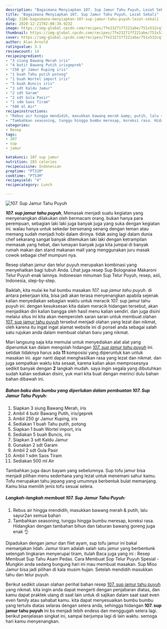 ```yaml
---
description: "Bagaimana Menyiapkan 107. Sup Jamur Tahu Puyuh, Lezat Sekali"
title: "Bagaimana Menyiapkan 107. Sup Jamur Tahu Puyuh, Lezat Sekali"
slug: 3186-bagaimana-menyiapkan-107-sup-jamur-tahu-puyuh-lezat-sekali
date: 2020-12-21T02:08:34.923Z
image: https://img-global.cpcdn.com/recipes/7fe23271ff221abe/751x532cq70/107-sup-jamur-tahu-puyuh-foto-resep-utama.jpg
thumbnail: https://img-global.cpcdn.com/recipes/7fe23271ff221abe/751x532cq70/107-sup-jamur-tahu-puyuh-foto-resep-utama.jpg
cover: https://img-global.cpcdn.com/recipes/7fe23271ff221abe/751x532cq70/107-sup-jamur-tahu-puyuh-foto-resep-utama.jpg
author: Alan Arnold
ratingvalue: 3.1
reviewcount: 14
recipeingredient:
- "3 siung Bawang Merah iris"
- "4 butir Bawang Putih irisgeprek"
- "250 gr Jamur Kuping iris"
- "1 buah Tahu putih potong"
- "1 buah Wortel import iris"
- "5 buah Buncis iris"
- "3 sdt Kaldu Jamur"
- "2 sdt Garam"
- "2 sdt Gula Pasir"
- "1 sdm Saos Tiram"
- "500 ml Air"
recipeinstructions:
- "Rebus air hingga mendidih, masukkan bawang merah &amp; putih, lalu sayur2an semua bahan"
- "Tambahkan seasoning, tunggu hingga bumbu meresap, koreksi rasa. Hidangkan dengan tambahan bihun dan taburan bawang goreng juga enak 👌"
categories:
- Resep
tags:
- 107
- sup
- jamur

katakunci: 107 sup jamur 
nutrition: 283 calories
recipecuisine: Indonesian
preptime: "PT31M"
cooktime: "PT53M"
recipeyield: "4"
recipecategory: Lunch

---
```



![107. Sup Jamur Tahu Puyuh](https://img-global.cpcdn.com/recipes/7fe23271ff221abe/751x532cq70/107-sup-jamur-tahu-puyuh-foto-resep-utama.jpg)

<b><i>107. sup jamur tahu puyuh</i></b>, Memasak menjadi suatu kegiatan yang menyenangkan dilakukan oleh bermacam orang. bukan hanya para perempuan, sebagian laki laki juga banyak juga yang suka dengan kegiatan ini. walau hanya untuk sekedar bersenang senang dengan teman atau memang sudah menjadi hobi dalam dirinya. tidak asing lagi dalam dunia chef sekarang sangat banyak ditemukan laki laki dengan ketrampilan memasak yang hebat, dan lumayan banyak juga kita jumpai di banyak rumah makan dan stand makanan mall yang menggunakan juru masak cowok sebagai chef mumpuni nya.

Resep olahan jamur dan telur puyuh merupakan kombinasi yang menyehatkan bagi tubuh Anda. Lihat juga resep Sup Bolognaise Makaroni Telur Puyuh enak lainnya. Indonesian minuman Sup Telur Puyuh, resep, asli, Indonesia, step-by-step.

Baiklah, kita mulai ke hal bumbu masakan <i>107. sup jamur tahu puyuh</i>. di antara pekerjaan kita, bisa jadi akan terasa menyenangkan apabila sejenak kalian menyediakan sebagian waktu untuk meracik 107. sup jamur tahu puyuh ini. dengan kesuksesan kita dalam meracik hidangan tersebut, akan menjadikan diri kalian bangga oleh hasil menu kalian sendiri. dan juga disini melalui situs ini kita akan memperoleh saran saran untuk membuat olahan <u>107. sup jamur tahu puyuh</u> tersebut menjadi olahan yang lezat dan nikmat, oleh karena itu ingat ingat alamat website ini di ponsel anda sebagai salah satu rujukan anda dalam membuat olahan baru yang nikmat.


Mari langsung saja kita memulai untuk menyediakan alat alat yang diperuntuk kan dalam mengolah hidangan <u><i>107. sup jamur tahu puyuh</i></u> ini. setidak tidaknya harus ada <b>11</b> komposisi yang diperuntuk kan untuk masakan ini. agar nanti dapat menghasilkan rasa yang lezat dan nikmat. dan juga sempatkan waktu kita sesaat, karena kalian akan memprosesnya sedikit banyak dengan <b>2</b> langkah mudah. saya ingin segala yang dibutuhkan sudah kalian sediakan disini, yuk mari kita buat dengan merinci dulu bahan bahan dibawah ini.

<!--inarticleads1-->

##### Bahan baku dan bumbu yang diperlukan dalam pembuatan 107. Sup Jamur Tahu Puyuh:

1. Siapkan 3 siung Bawang Merah, iris
1. Ambil 4 butir Bawang Putih, iris/geprek
1. Ambil 250 gr Jamur Kuping, iris
1. Sediakan 1 buah Tahu putih, potong
1. Siapkan 1 buah Wortel import, iris
1. Sediakan 5 buah Buncis, iris
1. Siapkan 3 sdt Kaldu Jamur
1. Gunakan 2 sdt Garam
1. Ambil 2 sdt Gula Pasir
1. Ambil 1 sdm Saos Tiram
1. Sediakan 500 ml Air


Tambahkan juga daun bayam yang sebelumnya. Sup tofu jamur bisa menjadi pilihan menu sederhana yang lezat untuk menemani sahur kamu. Tofu merupakan tahu jepang yang umumnya berbentuk bulat memanjang. Kamu bisa memilih jenis tofu sesuai selera. 

<!--inarticleads2-->

##### Langkah-langkah membuat 107. Sup Jamur Tahu Puyuh:

1. Rebus air hingga mendidih, masukkan bawang merah &amp; putih, lalu sayur2an semua bahan
1. Tambahkan seasoning, tunggu hingga bumbu meresap, koreksi rasa. Hidangkan dengan tambahan bihun dan taburan bawang goreng juga enak 👌


Dipadukan dengan jamur dan filet ayam, sup tofu jamur ini bakal memanjakan lidah. Jamur tiram adalah salah satu jamur yang berbentunk setengah lingkaran menyerupai tiram, itulah Baca juga yang ini : Resep Membuat Sup Tahu Asam Pedas. Cara Membuat Sop Telur Puyuh Spesial - Mungkin anda sedang bungung hari ini mau membuat masakan. Sup Miso Jamur bisa jadi pilihan di kala musim hujan. Setelah mendidih masukkan tahu dan telur puyuh. 

Berikut sedikit ulasan olahan perihal bahan resep <u>107. sup jamur tahu puyuh</u> yang nikmat. kita ingin anda dapat mengerti dengan penjabaran diatas, dan kamu dapat praktek ulang di saat lain untuk di sajikan dalam saat saat even even family atau sahabat kamu. kita dapat menyesuaikan bumbu bumbu yang tertulis diatas selaras dengan selera anda, sehingga hidangan <b>107. sup jamur tahu puyuh</b> ini bs menjadi lebih endess dan menggugah selera lagi. berikut penjelasan singkat ini, sampai berjumpa lagi di lain waktu. semoga hari kamu menyenangkan.
